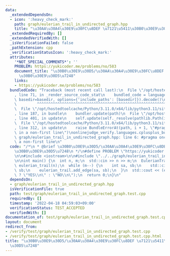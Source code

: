 ```yaml
---
data:
  _extendedDependsOn:
  - icon: ':heavy_check_mark:'
    path: graph/eulerian_trail_in_undirected_graph.hpp
    title: "\u30AA\u30A4\u30E9\u30FC\u8DEF \u7121\u5411\u30B0\u30E9\u30D5\u7248"
  _extendedRequiredBy: []
  _extendedVerifiedWith: []
  _isVerificationFailed: false
  _pathExtension: cpp
  _verificationStatusIcon: ':heavy_check_mark:'
  attributes:
    '*NOT_SPECIAL_COMMENTS*': ''
    PROBLEM: https://yukicoder.me/problems/no/583
    document_title: "\u30B0\u30E9\u30D5/\u30AA\u30A4\u30E9\u30FC\u8DEF \u7121\u5411\
      \u30B0\u30E9\u30D5\u7248"
    links:
    - https://yukicoder.me/problems/no/583
  bundledCode: "Traceback (most recent call last):\n  File \"/opt/hostedtoolcache/Python/3.11.0/x64/lib/python3.11/site-packages/onlinejudge_verify/documentation/build.py\"\
    , line 71, in _render_source_code_stat\n    bundled_code = language.bundle(stat.path,\
    \ basedir=basedir, options={'include_paths': [basedir]}).decode()\n          \
    \         ^^^^^^^^^^^^^^^^^^^^^^^^^^^^^^^^^^^^^^^^^^^^^^^^^^^^^^^^^^^^^^^^^^^^^^^^^^^^^^^^^\n\
    \  File \"/opt/hostedtoolcache/Python/3.11.0/x64/lib/python3.11/site-packages/onlinejudge_verify/languages/cplusplus.py\"\
    , line 187, in bundle\n    bundler.update(path)\n  File \"/opt/hostedtoolcache/Python/3.11.0/x64/lib/python3.11/site-packages/onlinejudge_verify/languages/cplusplus_bundle.py\"\
    , line 401, in update\n    self.update(self._resolve(pathlib.Path(included), included_from=path))\n\
    \  File \"/opt/hostedtoolcache/Python/3.11.0/x64/lib/python3.11/site-packages/onlinejudge_verify/languages/cplusplus_bundle.py\"\
    , line 312, in update\n    raise BundleErrorAt(path, i + 1, \"#pragma once found\
    \ in a non-first line\")\nonlinejudge_verify.languages.cplusplus_bundle.BundleErrorAt:\
    \ graph/eulerian_trail_in_undirected_graph.hpp: line 6: #pragma once found in\
    \ a non-first line\n"
  code: "/*\n * @brief \u30B0\u30E9\u30D5/\u30AA\u30A4\u30E9\u30FC\u8DEF \u7121\u5411\
    \u30B0\u30E9\u30D5\u7248\n */\n#define PROBLEM \"https://yukicoder.me/problems/no/583\"\
    \n\n#include <iostream>\n\n#include \"../../graph/eulerian_trail_in_undirected_graph.hpp\"\
    \n\nint main() {\n  int n, m;\n  std::cin >> n >> m;\n  EulerianTrailInUndirectedGraph\
    \ eulerian_trail(n);\n  while (m--) {\n    int sa, sb;\n    std::cin >> sa >>\
    \ sb;\n    eulerian_trail.add_edge(sa, sb);\n  }\n  std::cout << (eulerian_trail.build()\
    \ ? \"YES\\n\" : \"NO\\n\");\n  return 0;\n}\n"
  dependsOn:
  - graph/eulerian_trail_in_undirected_graph.hpp
  isVerificationFile: true
  path: test/graph/eulerian_trail_in_undirected_graph.test.cpp
  requiredBy: []
  timestamp: '2022-04-18 04:59:03+09:00'
  verificationStatus: TEST_ACCEPTED
  verifiedWith: []
documentation_of: test/graph/eulerian_trail_in_undirected_graph.test.cpp
layout: document
redirect_from:
- /verify/test/graph/eulerian_trail_in_undirected_graph.test.cpp
- /verify/test/graph/eulerian_trail_in_undirected_graph.test.cpp.html
title: "\u30B0\u30E9\u30D5/\u30AA\u30A4\u30E9\u30FC\u8DEF \u7121\u5411\u30B0\u30E9\
  \u30D5\u7248"
---
```

